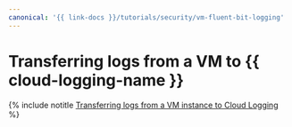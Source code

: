 ```yaml
---
canonical: '{{ link-docs }}/tutorials/security/vm-fluent-bit-logging'
---
```


# Transferring logs from a VM to {{ cloud-logging-name }}

{% include notitle [Transferring logs from a VM instance to Cloud Logging](../../_tutorials/security/vm-fluent-bit-logging.md) %}